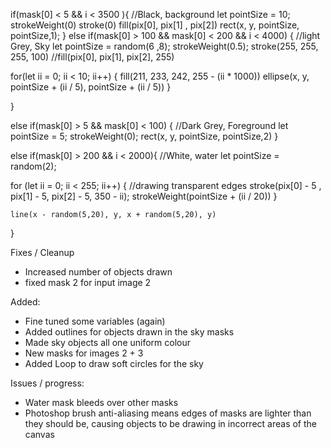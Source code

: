 if(mask[0] < 5 && i < 3500 ){ //Black, background
  let pointSize = 10;
  strokeWeight(0)
  stroke(0)
  fill(pix[0], pix[1] , pix[2])
  rect(x, y, pointSize, pointSize,1);
}
else if(mask[0] > 100 && mask[0] < 200 && i < 4000) { //light Grey, Sky
  let pointSize = random(6 ,8);
  strokeWeight(0.5);
  stroke(255, 255, 255, 100)
  //fill(pix[0], pix[1], pix[2], 255)

  for(let ii = 0; ii < 10; ii++) {
    fill(211, 233, 242, 255 - (ii * 1000))
    ellipse(x, y, pointSize + (ii / 5), pointSize + (ii / 5))
  }

}

else if(mask[0] > 5 && mask[0] < 100) { //Dark Grey, Foreground
  let pointSize = 5;
  strokeWeight(0);
  rect(x, y, pointSize, pointSize,2)
}

else if(mask[0] > 200 && i < 2000){ //White, water
  let pointSize = random(2);

  for (let ii = 0; ii < 255; ii++) { //drawing transparent edges
    stroke(pix[0] - 5 , pix[1] - 5, pix[2] - 5, 350 - ii);
    strokeWeight(pointSize + (ii / 20))
  }

    line(x - random(5,20), y, x + random(5,20), y)
}

Fixes / Cleanup

  - Increased number of objects drawn
  - fixed mask 2 for input image 2

Added:

  + Fine tuned some variables (again)
  + Added outlines for objects drawn in the sky masks
  + Made sky objects all one uniform colour
  + New masks for images 2 + 3
  + Added Loop to draw soft circles for the sky

Issues / progress:

  - Water mask bleeds over other masks
  - Photoshop brush anti-aliasing means edges of masks are lighter than they should be, causing objects to be drawing
    in incorrect areas of the canvas 
